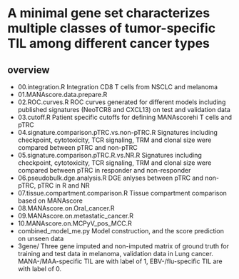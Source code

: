 # A minimal gene set characterizes multiple classes of tumor-specific TIL among different cancer types
## overview

- 00.integration.R Integration CD8 T cells from NSCLC and melanoma
- 01.MANAscore.data.prepare.R
- 02.ROC.curves.R ROC curves generated for different models including published signatures (NeoTCR8 and CXCL13) on test and validation data
- 03.cutoff.R Patient specific cutoffs for defining MANAscorehi T cells and pTRC
- 04.signature.comparison.pTRC.vs.non-pTRC.R Signatures including checkpoint, cytotoxicity, TCR signaling, TRM and clonal size were compared between pTRC and non-pTRC
- 05.signature.comparison.pTRC.R.vs.NR.R Signatures including checkpoint, cytotoxicity, TCR signaling, TRM and clonal size were compared between pTRC in responder and non-responder
- 06.pseudobulk.dge.analysis.R DGE anlyses between pTRC and non-pTRC, pTRC in R and NR
- 07.tissue.compartment.comparison.R Tissue compartment comparison based on MANAscore
- 08.MANAscore.on.Oral_cancer.R
- 09.MANAscore.on.metastatic_cancer.R
- 10.MANAscore.on.MCPyV_pos_MCC.R
- combined_model_me.py Model construction, and the score prediction on unseen data
- 3gene/ Three gene imputed and non-imputed matrix of ground truth for training and test data in melanoma, validation data in Lung cancer. MANA-/MAA-specific TIL are with label of 1, EBV-/flu-specific TIL are with label of 0.  

